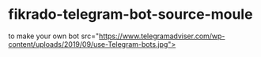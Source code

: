 # fikrado-telegram-bot-source-moule 
to make your own bot
src="https://www.telegramadviser.com/wp-content/uploads/2019/09/use-Telegram-bots.jpg">
